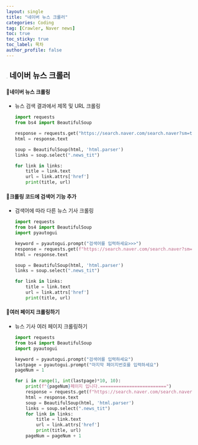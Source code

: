 ```yaml
---
layout: single
title: "네이버 뉴스 크롤러"
categories: Coding
tag: [Crawler, Naver news]
toc: true
toc_sticky: true
toc_label: 목차
author_profile: false
---
```


##  <img src="C:\Users\hjopy\OneDrive\바탕 화면\Jake\blog\blog\crackernote.github.io\assets\images\그림1.png" alt="그림1" style="zoom:6%;" /> 네이버 뉴스 크롤러

#### 📜네이버 뉴스 크롤링

- 뉴스 검색 결과에서 제목 및 URL 크롤링

  ```python
  import requests
  from bs4 import BeautifulSoup
  
  response = requests.get("https://search.naver.com/search.naver?sm=tab_hty.top&where=news&query=%EC%82%BC%EC%84%B1%EC%A0%84%EC%9E%90&oquery=%EC%B9%B4%EC%B9%B4%EC%98%A4%ED%8E%98%EC%9D%B4%EC%A6%9D%EA%B6%8C&tqi=it8Emlp0JXVssa5Kd0GssssstYR-349658")
  html = response.text
  
  soup = BeautifulSoup(html, 'html.parser')
  links = soup.select(".news_tit")
  
  for link in links:
      title = link.text
      url = link.attrs['href']
      print(title, url)
  ```
  
  
  

#### 📜크롤링 코드에 검색어 기능 추가

- 검색어에 따라 다른 뉴스 기사 크롤링

  ```python
  import requests
  from bs4 import BeautifulSoup
  import pyautogui
  
  keyword = pyautogui.prompt("검색어를 입력하세요>>>")
  response = requests.get(f"https://search.naver.com/search.naver?sm=tab_hty.top&where=news&query={keyword}")
  html = response.text
  
  soup = BeautifulSoup(html, 'html.parser')
  links = soup.select(".news_tit")
  
  for link in links:
      title = link.text
      url = link.attrs['href']
      print(title, url)
  
  ```

  

#### 📜여러 페이지 크롤링하기

- 뉴스 기사 여러 페이지 크롤링하기

  ```python
  import requests
  from bs4 import BeautifulSoup
  import pyautogui
  
  keyword = pyautogui.prompt("검색어를 입력하세요")
  lastpage = pyautogui.prompt("마지막 페이지번호를 입력하세요")
  pageNum = 1
  
  for i in range(1, int(lastpage)*10, 10):
      print(f"{pageNum}페이지 입니다.=========================")
      response = requests.get(f"https://search.naver.com/search.naver?sm=tab_hty.top&where=news&query={keyword}")
      html = response.text
      soup = BeautifulSoup(html, 'html.parser')
      links = soup.select(".news_tit")
      for link in links:
          title = link.text
          url = link.attrs['href']
          print(title, url)
      pageNum = pageNum + 1
  
  ```
